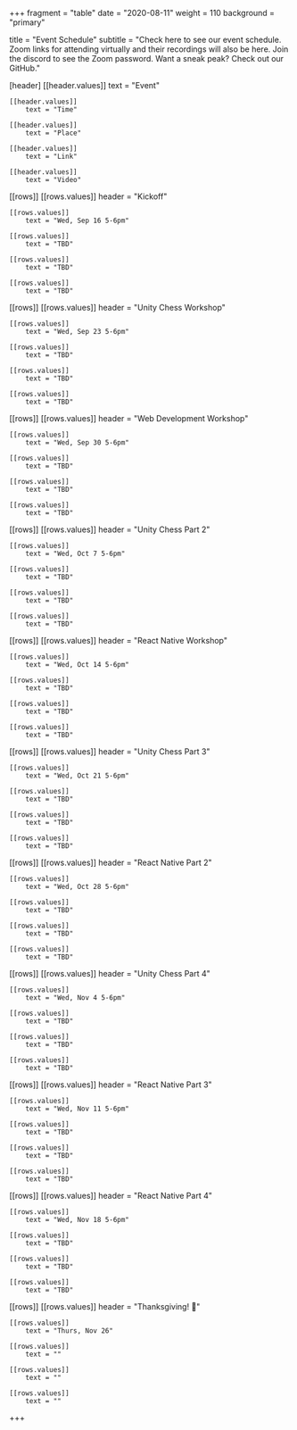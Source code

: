 +++
fragment = "table"
date = "2020-08-11"
weight = 110
background = "primary"

title = "Event Schedule"
subtitle = "Check here to see our event schedule. Zoom links for attending virtually and their recordings will also be here. Join the discord to see the Zoom password. Want a sneak peak? Check out our GitHub."

[header]
    [[header.values]]
        text = "Event"

    [[header.values]]
        text = "Time"

    [[header.values]]
        text = "Place"

    [[header.values]]
        text = "Link"

    [[header.values]]
        text = "Video"

[[rows]]
    [[rows.values]]
        header = "Kickoff"

    [[rows.values]]
    	text = "Wed, Sep 16 5-6pm"

    [[rows.values]]
    	text = "TBD"

    [[rows.values]]
        text = "TBD"
    
    [[rows.values]]
        text = "TBD"

[[rows]]
    [[rows.values]]
        header = "Unity Chess Workshop"

    [[rows.values]]
    	text = "Wed, Sep 23 5-6pm"

    [[rows.values]]
    	text = "TBD"

    [[rows.values]]
        text = "TBD"
    
    [[rows.values]]
        text = "TBD"

[[rows]]
    [[rows.values]]
        header = "Web Development Workshop"

    [[rows.values]]
    	text = "Wed, Sep 30 5-6pm"

    [[rows.values]]
    	text = "TBD"

    [[rows.values]]
        text = "TBD"
    
    [[rows.values]]
        text = "TBD"

[[rows]]
    [[rows.values]]
        header = "Unity Chess Part 2"

    [[rows.values]]
    	text = "Wed, Oct 7 5-6pm"

    [[rows.values]]
    	text = "TBD"

    [[rows.values]]
        text = "TBD"
    
    [[rows.values]]
        text = "TBD"

[[rows]]
    [[rows.values]]
        header = "React Native Workshop"

    [[rows.values]]
    	text = "Wed, Oct 14 5-6pm"

    [[rows.values]]
    	text = "TBD"

    [[rows.values]]
        text = "TBD"
    
    [[rows.values]]
        text = "TBD"

[[rows]]
    [[rows.values]]
        header = "Unity Chess Part 3"

    [[rows.values]]
    	text = "Wed, Oct 21 5-6pm"

    [[rows.values]]
    	text = "TBD"

    [[rows.values]]
        text = "TBD"
    
    [[rows.values]]
        text = "TBD"

[[rows]]
    [[rows.values]]
        header = "React Native Part 2"

    [[rows.values]]
	    text = "Wed, Oct 28 5-6pm"

    [[rows.values]]
    	text = "TBD"

    [[rows.values]]
        text = "TBD"
    
    [[rows.values]]
        text = "TBD"

[[rows]]
    [[rows.values]]
        header = "Unity Chess Part 4"

    [[rows.values]]
	    text = "Wed, Nov 4 5-6pm"

    [[rows.values]]
    	text = "TBD"

    [[rows.values]]
        text = "TBD"
    
    [[rows.values]]
        text = "TBD"

[[rows]]
    [[rows.values]]
        header = "React Native Part 3"

    [[rows.values]]
	    text = "Wed, Nov 11 5-6pm"

    [[rows.values]]
    	text = "TBD"

    [[rows.values]]
        text = "TBD"
    
    [[rows.values]]
        text = "TBD"

[[rows]]
    [[rows.values]]
        header = "React Native Part 4"

    [[rows.values]]
	    text = "Wed, Nov 18 5-6pm"

    [[rows.values]]
    	text = "TBD"

    [[rows.values]]
        text = "TBD"
    
    [[rows.values]]
        text = "TBD"

[[rows]]
    [[rows.values]]
        header = "Thanksgiving! 🦃"

    [[rows.values]]
        text = "Thurs, Nov 26"

    [[rows.values]]
        text = ""
    
    [[rows.values]]
        text = ""

    [[rows.values]]
        text = ""
+++